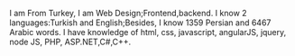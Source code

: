 I am From Turkey,
I am Web Design;Frontend,backend.
I know 2 languages:Turkish and English;Besides, I know 1359 Persian and 6467 Arabic words.
I have knowledge of html, css, javascript, angularJS, jquery, node JS, PHP, ASP.NET,C#,C++.

